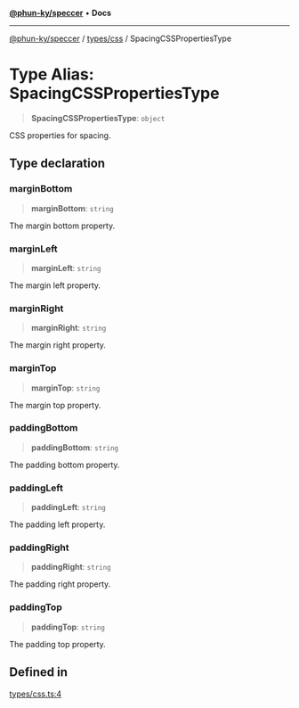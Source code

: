 [**@phun-ky/speccer**](../../../README.md) • **Docs**

***

[@phun-ky/speccer](../../../README.md) / [types/css](../README.md) / SpacingCSSPropertiesType

# Type Alias: SpacingCSSPropertiesType

> **SpacingCSSPropertiesType**: `object`

CSS properties for spacing.

## Type declaration

### marginBottom

> **marginBottom**: `string`

The margin bottom property.

### marginLeft

> **marginLeft**: `string`

The margin left property.

### marginRight

> **marginRight**: `string`

The margin right property.

### marginTop

> **marginTop**: `string`

The margin top property.

### paddingBottom

> **paddingBottom**: `string`

The padding bottom property.

### paddingLeft

> **paddingLeft**: `string`

The padding left property.

### paddingRight

> **paddingRight**: `string`

The padding right property.

### paddingTop

> **paddingTop**: `string`

The padding top property.

## Defined in

[types/css.ts:4](https://github.com/phun-ky/speccer/blob/main/src/types/css.ts#L4)

